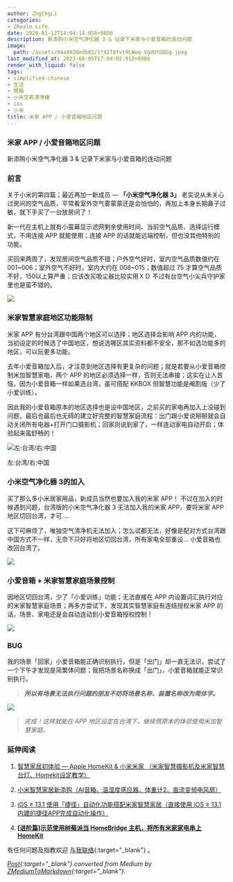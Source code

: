 ```yaml
---
author: ZhgChgLi
categories:
- ZRealm Life.
date: 2020-01-12T14:04:14.058+0000
description: 新添购小米空气净化器 3 & 记录下米家与小爱音箱的连动问题
image:
  path: /assets/94a4020edb82/1*X2T8fvt9LWwq-VgdOtDQDg.jpeg
last_modified_at: 2023-08-05T17:04:02.912+0000
render_with_liquid: false
tags:
- simplified-chinese
- 生活
- 開箱
- 小米空氣清淨機
- ios
- 小米
title: 米家 APP / 小爱音箱地区问题
---
```


### 米家 APP / 小爱音箱地区问题



新添购小米空气净化器 3 & 记录下米家与小爱音箱的连动问题



### 前言



关于小米的第四篇；最近再加一新成员 — **「小米空气净化器 3」**
老实说从未关心过房间的空气品质，平常看室外空气雾蒙蒙还是会怕怕的，再加上本身长期鼻子过敏，就下手买了一台放房间了！



新一代在主机上就有小萤幕显示滤网剩余使用时间、当前空气品质、选择运行模式，不用连接 APP 就能使用；连接 APP 的话就能远端控制，但也没其他特别的功能。



买回来两周了，发现房间空气品质不错；户外空气好时，室内空气品质数值约在 001~006；室外空气不好时，室内大约在 008~015；数值超过 75 才算空气品质不好，150以上算严重；应该改买吸尘器比较实用ＸＤ
不过有台空气小尖兵守护家里也是蛮不错的。



![](/assets/94a4020edb82/1*9H29xuJPqTEBZUZ8G2Nz7Q.jpeg)



### 米家智慧家庭地区功能限制



米家 APP 有分台湾跟中国两个地区可以选择；地区选择会影响 APP 内的功能，当初设定的时候选了中国地区，想说选哪区其实资料都不安全，那不如选功能多的地区，可以玩更多功能。



去年小爱音箱加入后，才注意到地区选择有更复杂的问题；就是若要从小爱音箱控制米加智慧家电，两个 APP 的地区必须选择一样，否则无法串接；这实在让人苦恼，因为小爱音箱一样如果选台湾，虽可搭配 KKBOX 但智慧功能是阉割版（少了小爱训练）。



因此我的小爱音箱原本的地区选择也是设中国地区，之前买的家电再加入上没碰到问题，最后也最后也无碍的建立好完整的智慧家庭流程：出门跟小爱说掰掰就会自动关闭所有电器+打开门口摄影机；回家则说到家了，一样连动家电自动开启；体验起来蛮舒畅的！



![左:台湾/右:中国](/assets/94a4020edb82/1*KdFDLrUoAN3LUGtTGDgSWQ.jpeg)



左:台湾/右:中国



### **小米空气净化器 3的加入**



买了那么多小米居家用品，新成员当然也要加入我的米家 APP！
不过在加入的时候遇到问题，台湾版的小米空气净化器 3 无法加入我的米家 APP，要将米家 APP 地区切回台湾，才可….



这下可麻烦了，唯独空气清净机无法加入；怎么试都无法，好像是配对方式台湾跟中国方式不一样，无奈下只好将地区切回台湾，所有家电全部重设… 小爱音箱也改回台湾了。



![](/assets/94a4020edb82/1*X2T8fvt9LWwq-VgdOtDQDg.jpeg)



### 小爱音箱 + 米家智慧家庭场景控制



因地区切回台湾，少了「小爱训练」功能；无法直接在 APP 内设置词汇执行对应的米家智慧家庭场景；再多方尝试下，发现其实智慧家庭有连结授权米家 APP 的话，场景、家电还是会自动连动到小爱音箱授权控制！



![](/assets/94a4020edb82/1*G8J5kk3VtpFEMZjvsYCyDA.png)



### BUG



我的场景「回家」小爱音箱能正确识别执行，但是「出门」却一直无法识，尝试了一个下午才发现是简繁体问题；我把场景名称换成「出门」，小爱音箱就能正常识别执行。



> ***所以有场景无法执行问题的朋友不妨将场景名称、装置名称改为简体字。***



![](/assets/94a4020edb82/1*wg4BaM5att9Zo3fPXFCKUw.png)



> *完成！这样就能在 APP 地区设定在台湾下，继续照原本的体验使用米加智慧家庭。*



### 延伸阅读



1. [智慧家居初体验 — Apple HomeKit & 小米米家 （米家智慧摄影机及米家智慧台灯、Homekit设定教学）](../c3150cdc85dd/)


2. [小米智慧家居新添购（AI音箱、温湿度感应器、体重计2、直流变频电风扇）](../bcff7c157941/)


3. [iOS ≥ 13.1 使用「捷径」自动化功能搭配米家智慧家居（直接使用 iOS ≥ 13.1 内建的捷径APP完成自动化操作）](../21119db777dd/)


4. [**[进阶篇]示范使用树莓派当 HomeBridge 主机，将所有米家家电串上 HomeKit**](../99db2a1fbfe5/)



有任何问题及指教欢迎 [与我联络](https://www.zhgchg.li/contact){:target="_blank"} 。



*[Post](https://medium.com/zrealm-life/%E7%B1%B3%E5%AE%B6-app-%E5%B0%8F%E6%84%9B%E9%9F%B3%E7%AE%B1%E5%9C%B0%E5%8D%80%E5%95%8F%E9%A1%8C-94a4020edb82){:target="_blank"} converted from Medium by [ZMediumToMarkdown](https://github.com/ZhgChgLi/ZMediumToMarkdown){:target="_blank"}.*